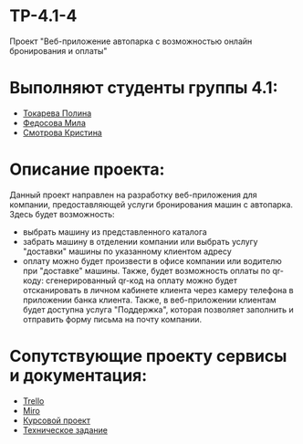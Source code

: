 # TP-4.1-4
Проект "Веб-приложение автопарка с возможностью онлайн бронирования и оплаты"<br />

# Выполняют студенты группы 4.1:<br />
* [Токарева Полина](https://github.com/plnppt)<br />
* [Федосова Мила](https://github.com/MilaMi1a)<br />
* [Смотрова Кристина](https://github.com/ksmtrv)<br />

# Описание проекта:<br />
Данный проект направлен на разработку веб-приложения для компании, предоставляющей услуги бронирования машин с автопарка.<br />
Здесь будет возможность:
* выбрать машину из представленного каталога
* забрать машину в отделении компании или выбрать услугу "доставки" машины по указанному клиентом адресу
* оплату можно будет произвести в офисе компании или водителю при "доставке" машины. Также, будет возможность оплаты по qr-коду: сгенерированный qr-код на оплату можно будет отсканировать в личном кабинете клиента через камеру телефона в приложении банка клиента.
Также, в веб-приложении клиентам будет доступна услуга "Поддержка", которая позволяет заполнить и отправить форму письма на почту компании.<br />

# Сопутствующие проекту сервисы и документация:
- [Trello](https://trello.com/b/GA67Vwpq/система-каршеринга-с-возможностью-онлайн-бронирования-и-оплаты)<br />
- [Miro](https://miro.com/app/board/uXjVPEQjSbs=/?share_link_id=681059333766)<br />
- [Курсовой проект](https://docs.google.com/document/d/19TyntLlpbj-EYroFt7PGwVB4KtiRgF31wmZxYX5vvBw/edit?usp=sharing)<br /> 
- [Техническое задание](https://docs.google.com/document/d/1cQcISAClbWg1UwJo1F5gNMFXJ4ggNsMDckdAMstsuWE/edit?usp=sharing)

